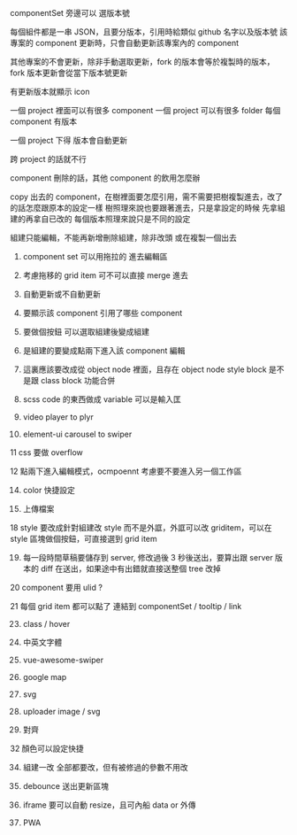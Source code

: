 componentSet 旁邊可以 選版本號

每個組件都是一串 JSON，且要分版本，引用時給類似 github 名字以及版本號
該專案的 component 更新時，只會自動更新該專案內的 component

其他專案的不會更新，除非手動選取更新，fork 的版本會等於複製時的版本，fork 版本更新會從當下版本號更新

有更新版本就顯示 icon

一個 project 裡面可以有很多 component
一個 project 可以有很多 folder
每個 component 有版本

一個 project 下得 版本會自動更新

跨 project 的話就不行

component 刪除的話，其他 component 的飲用怎麼辦

copy 出去的 component，在樹裡面要怎麼引用，需不需要把樹複製進去，改了的話怎麼跟原本的設定一樣
樹照理來說也要跟著進去，只是拿設定的時候 先拿組建的再拿自已改的
每個版本照理來說只是不同的設定

組建只能編輯，不能再新增刪除組建，除非改頭 或在複製一個出去

1. component set 可以用拖拉的 進去編輯區

2. 考慮拖移的 grid item 可不可以直接 merge 進去

3. 自動更新或不自動更新

4. 要顯示該 component 引用了哪些 component

5. 要做個按鈕 可以選取組建後變成組建

6. 是組建的要變成點兩下進入該 component 編輯

7. 這裏應該要改成從 object node 裡面，且存在 object node
   style block 是不是跟 class block 功能合併
8. scss code 的東西做成 variable 可以是輸入匡

9. video player to plyr

10. element-ui carousel to swiper

11 css 要做 overflow

12 點兩下進入編輯模式，ocmpoennt 考慮要不要進入另一個工作區

14. color 快捷設定

15. 上傳檔案

18 style 要改成針對組建改 style 而不是外誆，外誆可以改 griditem，可以在 style 區塊做個按鈕，可直接選到 grid item

19. 每一段時間草稿要儲存到 server, 修改過後 3 秒後送出，要算出跟 server 版本的 diff 在送出，如果途中有出錯就直接送整個 tree 改掉

20 component 要用 ulid ?

21 每個 grid item 都可以點了 連結到 componentSet / tooltip / link

23. class / hover

24. 中英文字體

25. vue-awesome-swiper

26. google map

27. svg

28. uploader image / svg

29. 對齊

32 顏色可以設定快捷

34. 組建一改 全部都要改，但有被修過的參數不用改

35. debounce 送出更新區塊

36. iframe 要可以自動 resize，且可內船 data or 外傳

37. PWA
